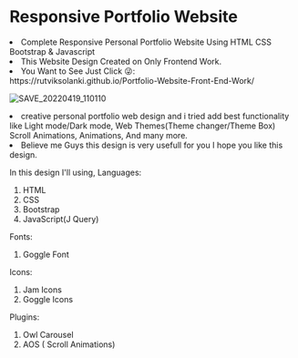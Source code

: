 # Responsive Portfolio Website
<li>Complete Responsive Personal Portfolio Website Using HTML CSS Bootstrap & Javascript</li> 
<li>This Website Design Created on Only Frontend Work.</li>
<li>You Want to See Just Click 😜: </li>
https://rutviksolanki.github.io/Portfolio-Website-Front-End-Work/

![SAVE_20220419_110110](https://user-images.githubusercontent.com/86197517/188395528-bd0fd8b0-f150-457d-b858-746c6527dc22.jpg)


<li>creative personal portfolio web design and i tried add best functionality like Light mode/Dark mode, 
Web Themes(Theme changer/Theme Box) Scroll Animations, Animations, And many more.</li> 

<li>Believe me Guys this design is very usefull for you I hope you like this design.</li> 

In this design I'll using, 
Languages: 
  <ol>
    <li>HTML</li>
    <li>CSS</li>
    <li>Bootstrap</li>
    <li>JavaScript(J Query)</li>
  </ol> 

Fonts:
  <ol>
    <li>Goggle Font</li>
  </ol> 

Icons:
  <ol>
    <li>Jam Icons</li>
    <li>Goggle Icons</li>
  </ol> 
 
Plugins:
  <ol>
    <li>Owl Carousel</li>
    <li>AOS ( Scroll Animations)</li>
  </ol> 
